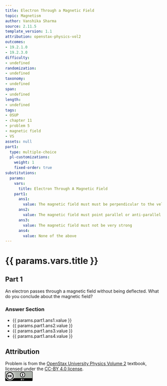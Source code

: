```yaml
---
title: Electron Through a Magnetic Field
topic: Magnetism
author: Vanshika Sharma
source: 2.11.5
template_version: 1.1
attribution: openstax-physics-vol2
outcomes:
- 19.2.1.0
- 19.2.3.0
difficulty:
- undefined
randomization:
- undefined
taxonomy:
- undefined
span:
- undefined
length:
- undefined
tags:
- OSUP
- chapter 11
- problem 5
- magnetic field
- VS
assets: null
part1:
  type: multiple-choice
  pl-customizations:
    weight: 1
    fixed-order: true
substitutions:
  params:
    vars:
      title: Electron Through A Magnetic Field
    part1:
      ans1:
        value: The magnetic field must must be perpendicular to the velocity.
      ans2:
        value: The magnetic field must point parallel or anti-parallel to the velocity.
      ans3:
        value: The magnetic field must not be very strong
      ans4:
        value: None of the above
---
```

# {{ params.vars.title }}

## Part 1

An electron passes through a magnetic field without being deflected. What do you conclude about the magnetic field?

### Answer Section

- {{ params.part1.ans1.value }}
- {{ params.part1.ans2.value }}
- {{ params.part1.ans3.value }}
- {{ params.part1.ans4.value }}

## Attribution

Problem is from the [OpenStax University Physics Volume 2](https://openstax.org/details/books/university-physics-volume-2) textbook, licensed under the [CC-BY 4.0 license](https://creativecommons.org/licenses/by/4.0/).<br>![Image representing the Creative Commons 4.0 BY license.](https://raw.githubusercontent.com/firasm/bits/master/by.png)